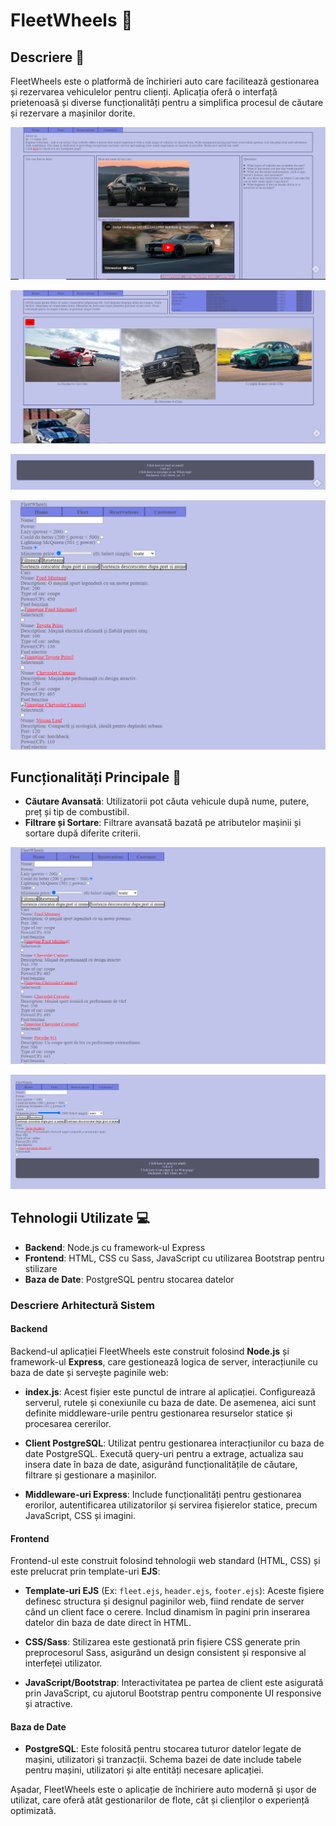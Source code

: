 # FleetWheels 🚗

## Descriere 📘
FleetWheels este o platformă de închirieri auto care facilitează gestionarea și rezervarea vehiculelor pentru clienți. Aplicația oferă o interfață prietenoasă și diverse funcționalități pentru a simplifica procesul de căutare și rezervare a mașinilor dorite.

![Home Page](images/screenshot_home1.png)

![Home Page](images/screenshot_home2.png)

![Footer](images/footer.png)

![Fleet](images/fleet.png)

## Funcționalități Principale 🔑
- **Căutare Avansată**: Utilizatorii pot căuta vehicule după nume, putere, preț și tip de combustibil.
- **Filtrare și Sortare**: Filtrare avansată bazată pe atributelor mașinii și sortare după diferite criterii.

![Filtrare Avansata](images/fleet_filter.png)

![Filtrare Avansata](images/fleet_filter2.png)

## Tehnologii Utilizate 💻
- **Backend**: Node.js cu framework-ul Express
- **Frontend**: HTML, CSS cu Sass, JavaScript cu utilizarea Bootstrap pentru stilizare
- **Baza de Date**: PostgreSQL pentru stocarea datelor

### Descriere Arhitectură Sistem

#### Backend

Backend-ul aplicației FleetWheels este construit folosind **Node.js** și framework-ul **Express**, care gestionează logica de server, interacțiunile cu baza de date și servește paginile web:

*   **index.js**: Acest fișier este punctul de intrare al aplicației. Configurează serverul, rutele și conexiunile cu baza de date. De asemenea, aici sunt definite middleware-urile pentru gestionarea resurselor statice și procesarea cererilor.
    
*   **Client PostgreSQL**: Utilizat pentru gestionarea interacțiunilor cu baza de date PostgreSQL. Execută query-uri pentru a extrage, actualiza sau insera date în baza de date, asigurând funcționalitățile de căutare, filtrare și gestionare a mașinilor.
    
*   **Middleware-uri Express**: Include funcționalități pentru gestionarea erorilor, autentificarea utilizatorilor și servirea fișierelor statice, precum JavaScript, CSS și imagini.
    

#### Frontend

Frontend-ul este construit folosind tehnologii web standard (HTML, CSS) și este prelucrat prin template-uri **EJS**:

*   **Template-uri EJS** (Ex: `fleet.ejs`, `header.ejs`, `footer.ejs`): Aceste fișiere definesc structura și designul paginilor web, fiind rendate de server când un client face o cerere. Includ dinamism în pagini prin inserarea datelor din baza de date direct în HTML.
    
*   **CSS/Sass**: Stilizarea este gestionată prin fișiere CSS generate prin preprocesorul Sass, asigurând un design consistent și responsive al interfeței utilizator.
    
*   **JavaScript/Bootstrap**: Interactivitatea pe partea de client este asigurată prin JavaScript, cu ajutorul Bootstrap pentru componente UI responsive și atractive.
    

#### Baza de Date

*   **PostgreSQL**: Este folosită pentru stocarea tuturor datelor legate de mașini, utilizatori și tranzacții. Schema bazei de date include tabele pentru mașini, utilizatori și alte entități necesare aplicației.

Așadar, FleetWheels este o aplicație de închiriere auto modernă și ușor de utilizat, care oferă atât gestionarilor de flote, cât și clienților o experiență optimizată.

